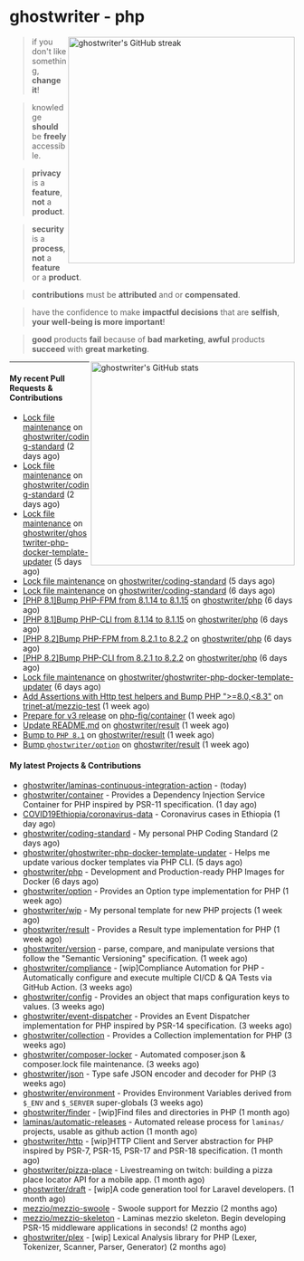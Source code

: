 # ghostwriter - php

<img alt="ghostwriter's GitHub streak" width="400px" align="right" src="https://github-readme-streak-stats.herokuapp.com/?cache_seconds=1800&user=ghostwriter">

> if you don't like something, **change it**!

> knowledge **should** be **freely** accessible.

> **privacy** is a **feature**, **not** a **product**.

> **security** is a **process**, **not** a **feature** or a **product**.

> **contributions** must be **attributed** and or **compensated**.

> have the confidence to make **impactful decisions** that are **selfish**, **your well-being is more important**!

> **good** products **fail** because of **bad marketing**, **awful** products **succeed** with **great marketing**.

<img alt="ghostwriter's GitHub stats" width="360px" align="right" src="https://github-readme-stats.vercel.app/api?cache_seconds=1800&username=ghostwriter&show_icons=true&count_private=true&hide_title=true&hide_rank=true&icon_color=333">

---

#### My recent Pull Requests & Contributions

- [Lock file maintenance](https://github.com/ghostwriter/coding-standard/pull/9) on [ghostwriter/coding-standard](https://github.com/ghostwriter/coding-standard) (2 days ago)
- [Lock file maintenance](https://github.com/ghostwriter/coding-standard/pull/8) on [ghostwriter/coding-standard](https://github.com/ghostwriter/coding-standard) (2 days ago)
- [Lock file maintenance](https://github.com/ghostwriter/ghostwriter-php-docker-template-updater/pull/10) on [ghostwriter/ghostwriter-php-docker-template-updater](https://github.com/ghostwriter/ghostwriter-php-docker-template-updater) (5 days ago)
- [Lock file maintenance](https://github.com/ghostwriter/coding-standard/pull/7) on [ghostwriter/coding-standard](https://github.com/ghostwriter/coding-standard) (5 days ago)
- [Lock file maintenance](https://github.com/ghostwriter/coding-standard/pull/6) on [ghostwriter/coding-standard](https://github.com/ghostwriter/coding-standard) (6 days ago)
- [[PHP 8.1]Bump PHP-FPM from 8.1.14 to 8.1.15](https://github.com/ghostwriter/php/pull/276) on [ghostwriter/php](https://github.com/ghostwriter/php) (6 days ago)
- [[PHP 8.1]Bump PHP-CLI from 8.1.14 to 8.1.15](https://github.com/ghostwriter/php/pull/275) on [ghostwriter/php](https://github.com/ghostwriter/php) (6 days ago)
- [[PHP 8.2]Bump PHP-FPM from 8.2.1 to 8.2.2](https://github.com/ghostwriter/php/pull/274) on [ghostwriter/php](https://github.com/ghostwriter/php) (6 days ago)
- [[PHP 8.2]Bump PHP-CLI from 8.2.1 to 8.2.2](https://github.com/ghostwriter/php/pull/273) on [ghostwriter/php](https://github.com/ghostwriter/php) (6 days ago)
- [Lock file maintenance](https://github.com/ghostwriter/ghostwriter-php-docker-template-updater/pull/9) on [ghostwriter/ghostwriter-php-docker-template-updater](https://github.com/ghostwriter/ghostwriter-php-docker-template-updater) (6 days ago)
- [Add Assertions with Http test helpers and Bump PHP &#34;&gt;=8.0,&lt;8.3&#34;](https://github.com/trinet-at/mezzio-test/pull/7) on [trinet-at/mezzio-test](https://github.com/trinet-at/mezzio-test) (1 week ago)
- [Prepare for v3 release](https://github.com/php-fig/container/pull/48) on [php-fig/container](https://github.com/php-fig/container) (1 week ago)
- [Update README.md](https://github.com/ghostwriter/result/pull/13) on [ghostwriter/result](https://github.com/ghostwriter/result) (1 week ago)
- [Bump to `PHP 8.1`](https://github.com/ghostwriter/result/pull/12) on [ghostwriter/result](https://github.com/ghostwriter/result) (1 week ago)
- [Bump `ghostwriter/option`](https://github.com/ghostwriter/result/pull/11) on [ghostwriter/result](https://github.com/ghostwriter/result) (1 week ago)

#### My latest Projects & Contributions

- [ghostwriter/laminas-continuous-integration-action](https://github.com/ghostwriter/laminas-continuous-integration-action) -  (today)
- [ghostwriter/container](https://github.com/ghostwriter/container) - Provides a Dependency Injection Service Container for PHP inspired by PSR-11 specification. (1 day ago)
- [COVID19Ethiopia/coronavirus-data](https://github.com/COVID19Ethiopia/coronavirus-data) - Coronavirus cases in Ethiopia (1 day ago)
- [ghostwriter/coding-standard](https://github.com/ghostwriter/coding-standard) - My personal PHP Coding Standard (2 days ago)
- [ghostwriter/ghostwriter-php-docker-template-updater](https://github.com/ghostwriter/ghostwriter-php-docker-template-updater) - Helps me update various docker templates via PHP CLI. (5 days ago)
- [ghostwriter/php](https://github.com/ghostwriter/php) - Development and Production-ready PHP Images for Docker (6 days ago)
- [ghostwriter/option](https://github.com/ghostwriter/option) - Provides an Option type implementation for PHP (1 week ago)
- [ghostwriter/wip](https://github.com/ghostwriter/wip) - My personal template for new PHP projects (1 week ago)
- [ghostwriter/result](https://github.com/ghostwriter/result) - Provides a Result type implementation for PHP (1 week ago)
- [ghostwriter/version](https://github.com/ghostwriter/version) - parse, compare, and manipulate versions that follow the &#34;Semantic Versioning&#34; specification. (1 week ago)
- [ghostwriter/compliance](https://github.com/ghostwriter/compliance) - [wip]Compliance Automation for PHP - Automatically configure and execute multiple CI/CD &amp; QA Tests via GitHub Action. (3 weeks ago)
- [ghostwriter/config](https://github.com/ghostwriter/config) - Provides an object that maps configuration keys to values. (3 weeks ago)
- [ghostwriter/event-dispatcher](https://github.com/ghostwriter/event-dispatcher) - Provides an Event Dispatcher implementation for PHP inspired by PSR-14 specification. (3 weeks ago)
- [ghostwriter/collection](https://github.com/ghostwriter/collection) - Provides a Collection implementation for PHP (3 weeks ago)
- [ghostwriter/composer-locker](https://github.com/ghostwriter/composer-locker) - Automated composer.json &amp; composer.lock file maintenance. (3 weeks ago)
- [ghostwriter/json](https://github.com/ghostwriter/json) - Type safe JSON encoder and decoder for PHP (3 weeks ago)
- [ghostwriter/environment](https://github.com/ghostwriter/environment) - Provides Environment Variables derived from `$_ENV` and `$_SERVER` super-globals (3 weeks ago)
- [ghostwriter/finder](https://github.com/ghostwriter/finder) - [wip]Find files and directories in PHP (1 month ago)
- [laminas/automatic-releases](https://github.com/laminas/automatic-releases) - Automated release process for `laminas/` projects, usable as github action (1 month ago)
- [ghostwriter/http](https://github.com/ghostwriter/http) - [wip]HTTP Client and Server abstraction for PHP inspired by PSR-7, PSR-15, PSR-17 and PSR-18 specification. (1 month ago)
- [ghostwriter/pizza-place](https://github.com/ghostwriter/pizza-place) - Livestreaming on twitch: building a pizza place locator API for a mobile app. (1 month ago)
- [ghostwriter/draft](https://github.com/ghostwriter/draft) - [wip]A code generation tool for Laravel developers. (1 month ago)
- [mezzio/mezzio-swoole](https://github.com/mezzio/mezzio-swoole) - Swoole support for Mezzio (2 months ago)
- [mezzio/mezzio-skeleton](https://github.com/mezzio/mezzio-skeleton) - Laminas mezzio skeleton. Begin developing PSR-15 middleware applications in seconds! (2 months ago)
- [ghostwriter/plex](https://github.com/ghostwriter/plex) - [wip] Lexical Analysis library for PHP (Lexer, Tokenizer, Scanner, Parser, Generator) (2 months ago)
